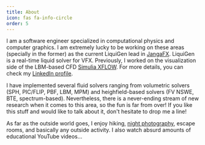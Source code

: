 ```yaml
---
title: About
icon: fas fa-info-circle
order: 5
---
```


I am a software engineer specialized in computational physics and computer graphics. I am extremely lucky to be working on these areas (specially in the former) as the current LiquiGen lead in [JangaFX](https://jangafx.com/). LiquiGen is a real-time liquid solver for VFX. Previously, I worked on the visualization side of the LBM-based CFD [Simulia XFLOW](https://www.3ds.com/products-services/simulia/products/xflow/). For more details, you can check my [LinkedIn profile](https://www.linkedin.com/in/javier-meseguer-de-paz/).

I have implemented several fluid solvers ranging from volumetric solvers (SPH, PIC/FLIP, PBF, LBM, MPM) and heighfield-based solvers (FV NSWE, BTE, spectrum-based). Nevertheless, there is a never-ending stream of new research when it comes to this area, so the fun is far from over! If you like this stuff and would like to talk about it, don't hesitate to drop me a line!

As far as the outside world goes, I enjoy hiking, [night photography](https://www.flickr.com/photos/jmeseguerdepaz/]), escape rooms, and basically any outside activity. I also watch absurd amounts of educational YouTube videos...